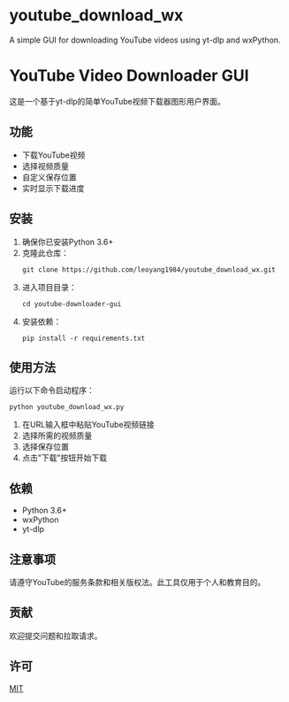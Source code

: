 # youtube_download_wx
A simple GUI for downloading YouTube videos using yt-dlp and wxPython.

# YouTube Video Downloader GUI

这是一个基于yt-dlp的简单YouTube视频下载器图形用户界面。

## 功能

- 下载YouTube视频
- 选择视频质量
- 自定义保存位置
- 实时显示下载进度

## 安装

1. 确保你已安装Python 3.6+
2. 克隆此仓库：
   ```
   git clone https://github.com/leoyang1984/youtube_download_wx.git
   ```
3. 进入项目目录：
   ```
   cd youtube-downloader-gui
   ```
4. 安装依赖：
   ```
   pip install -r requirements.txt
   ```

## 使用方法

运行以下命令启动程序：

```
python youtube_download_wx.py
```

1. 在URL输入框中粘贴YouTube视频链接
2. 选择所需的视频质量
3. 选择保存位置
4. 点击"下载"按钮开始下载

## 依赖

- Python 3.6+
- wxPython
- yt-dlp

## 注意事项

请遵守YouTube的服务条款和相关版权法。此工具仅用于个人和教育目的。

## 贡献

欢迎提交问题和拉取请求。

## 许可

[MIT](https://choosealicense.com/licenses/mit/)


